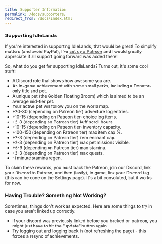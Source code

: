 ```yaml
---
title: Supporter Information
permalink: /docs/supporters/
redirect_from: /docs/index.html
---
```


### Supporting IdleLands

If you're interested in supporting IdleLands, that would be great! To simplify matters (and avoid PayPal), I've <a href="https://www.patreon.com/seiyria" target="_blank">set up a Patreon</a> and I would greatly appreciate if all support going forward was added there!

So, what do you get for supporting IdleLands? Turns out, it's some cool stuff!

* A Discord role that shows how awesome you are.
* An in-game achievement with some small perks, including a Donator-only title and pet.
* A unique pet (the Golden Floating Broom) which is aimed to be an average mid-tier pet.
* Your active pet will follow you on the world map.
* +20-30 (depending on Patreon tier) adventure log entries.
* +10-15 (depending on Patreon tier) choice log items.
* +2-3 (depending on Patreon tier) buff scroll hours.
* +10-15 (depending on Patreon tier) inventory capacity.
* +100-150 (depending on Patreon tier) max item cap %.
* +2-3 (depending on Patreon tier) item enchant cap.
* +2-3 (depending on Patreon tier) max pet missions visible.
* +6-9 (depending on Patreon tier) max stamina.
* +2-3 (depending on Patreon tier) max quests.
* -1 minute stamina regen.

To claim these rewards, you must back the Patreon, join our Discord, link your Discord to Patreon, and then (lastly), in game, link your Discord tag (this can be done on the Settings page). It's a bit convoluted, but it works for now.

### Having Trouble? Something Not Working?

Sometimes, things don't work as expected. Here are some things to try in case you aren't linked up correctly.

* If your discord was previously linked before you backed on patreon, you might just have to hit the "update" button again.
* Try logging out and logging back in (not refreshing the page) - this forces a resync of achievements.
